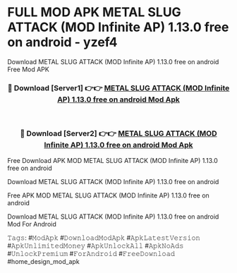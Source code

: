 # FULL MOD APK METAL SLUG ATTACK (MOD Infinite AP) 1.13.0 free on android - yzef4
Download METAL SLUG ATTACK (MOD Infinite AP) 1.13.0 free on android Free Mod APK

<div align="center">
<h3>🔴 Download [Server1] 👉👉 <a href="https://apk-comot.site?title=METAL_SLUG_ATTACK_(MOD_Infinite_AP)_1.13.0_free_on_android">METAL SLUG ATTACK (MOD Infinite AP) 1.13.0 free on android Mod Apk</a></h3><br>

<h3>🔴 Download [Server2] 👉👉 <a href="https://apk-comot.site?title=METAL_SLUG_ATTACK_(MOD_Infinite_AP)_1.13.0_free_on_android">METAL SLUG ATTACK (MOD Infinite AP) 1.13.0 free on android Mod Apk</a></h3>
</div>


Free Download APK MOD METAL SLUG ATTACK (MOD Infinite AP) 1.13.0 free on android

Download METAL SLUG ATTACK (MOD Infinite AP) 1.13.0 free on android 

Free APK MOD METAL SLUG ATTACK (MOD Infinite AP) 1.13.0 free on android 

Download METAL SLUG ATTACK (MOD Infinite AP) 1.13.0 free on android Mod For Android

𝚃𝚊𝚐𝚜: #𝙼𝚘𝚍𝙰𝚙𝚔 #𝙳𝚘𝚠𝚗𝚕𝚘𝚊𝚍𝙼𝚘𝚍𝙰𝚙𝚔 #𝙰𝚙𝚔𝙻𝚊𝚝𝚎𝚜𝚝𝚅𝚎𝚛𝚜𝚒𝚘𝚗 #𝙰𝚙𝚔𝚄𝚗𝚕𝚒𝚖𝚒𝚝𝚎𝚍𝙼𝚘𝚗𝚎𝚢 #𝙰𝚙𝚔𝚄𝚗𝚕𝚘𝚌𝚔𝙰𝚕𝚕 #𝙰𝚙𝚔𝙽𝚘𝙰𝚍𝚜 #𝚄𝚗𝚕𝚘𝚌𝚔𝙿𝚛𝚎𝚖𝚒𝚞𝚖 #𝙵𝚘𝚛𝙰𝚗𝚍𝚛𝚘𝚒𝚍 #𝙵𝚛𝚎𝚎𝙳𝚘𝚠𝚗𝚕𝚘𝚊𝚍 #home_design_mod_apk